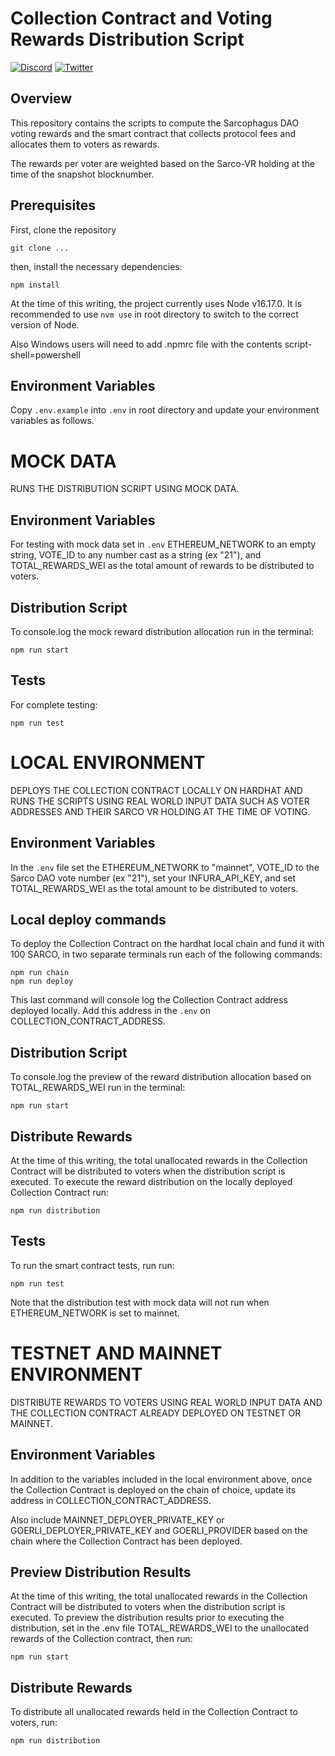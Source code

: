 # Collection Contract and Voting Rewards Distribution Script

[![Discord](https://img.shields.io/discord/753398645507883099?color=768AD4&label=discord)](https://discord.com/channels/753398645507883099/)
[![Twitter](https://img.shields.io/twitter/follow/sarcophagusio?style=social)](https://twitter.com/sarcophagusio)

## Overview

This repository contains the scripts to compute the Sarcophagus DAO voting rewards and the smart contract that collects protocol fees and allocates them to voters as rewards.

The rewards per voter are weighted based on the Sarco-VR holding at the time of the snapshot blocknumber.

## Prerequisites

First, clone the repository

```
git clone ...
```

then, install the necessary dependencies:

```
npm install
```

At the time of this writing, the project currently uses Node v16.17.0. It is recommended to use `nvm use` in root directory to switch to the correct version of Node.

Also Windows users will need to add .npmrc file with the contents script-shell=powershell

## Environment Variables

Copy `.env.example` into `.env` in root directory and update your environment variables as follows.

# MOCK DATA

RUNS THE DISTRIBUTION SCRIPT USING MOCK DATA.

## Environment Variables

For testing with mock data set in `.env` ETHEREUM_NETWORK to an empty string, VOTE_ID to any number cast as a string (ex "21"), and TOTAL_REWARDS_WEI as the total amount of rewards to be distributed to voters.

## Distribution Script

To console.log the mock reward distribution allocation run in the terminal:

```
npm run start
```

## Tests

For complete testing:

```
npm run test
```

# LOCAL ENVIRONMENT

DEPLOYS THE COLLECTION CONTRACT LOCALLY ON HARDHAT AND RUNS THE SCRIPTS USING REAL WORLD INPUT DATA SUCH AS VOTER ADDRESSES AND THEIR SARCO VR HOLDING AT THE TIME OF VOTING.

## Environment Variables

In the `.env` file set the ETHEREUM_NETWORK to "mainnet", VOTE_ID to the Sarco DAO vote number (ex "21"), set your INFURA_API_KEY, and set TOTAL_REWARDS_WEI as the total amount to be distributed to voters.

## Local deploy commands

To deploy the Collection Contract on the hardhat local chain and fund it with 100 SARCO, in two separate terminals run each of the following commands:

```
npm run chain
npm run deploy
```

This last command will console log the Collection Contract address deployed locally. Add this address in the `.env` on COLLECTION_CONTRACT_ADDRESS.

## Distribution Script

To console.log the preview of the reward distribution allocation based on TOTAL_REWARDS_WEI run in the terminal:

```
npm run start
```

## Distribute Rewards

At the time of this writing, the total unallocated rewards in the Collection Contract will be distributed to voters when the distribution script is executed. To execute the reward distribution on the locally deployed Collection Contract run:

```
npm run distribution
```

## Tests

To run the smart contract tests, run run:

```
npm run test
```

Note that the distribution test with mock data will not run when ETHEREUM_NETWORK is set to mainnet.

# TESTNET AND MAINNET ENVIRONMENT

DISTRIBUTE REWARDS TO VOTERS USING REAL WORLD INPUT DATA AND THE COLLECTION CONTRACT ALREADY DEPLOYED ON TESTNET OR MAINNET.

## Environment Variables

In addition to the variables included in the local environment above, once the Collection Contract is deployed on the chain of choice, update its address in COLLECTION_CONTRACT_ADDRESS.

Also include MAINNET_DEPLOYER_PRIVATE_KEY or GOERLI_DEPLOYER_PRIVATE_KEY and GOERLI_PROVIDER based on the chain where the Collection Contract has been deployed.

## Preview Distribution Results

At the time of this writing, the total unallocated rewards in the Collection Contract will be distributed to voters when the distribution script is executed. To preview the distribution results prior to executing the distribution, set in the .env file TOTAL_REWARDS_WEI to the unallocated rewards of the Collection contract, then run:

```
npm run start
```

## Distribute Rewards

To distribute all unallocated rewards held in the Collection Contract to voters, run:

```
npm run distribution
```
